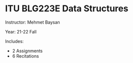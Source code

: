 # ITU BLG223E Data Structures
Instructor: Mehmet Baysan

Year: 21-22 Fall

Includes: 
* 2 Assignments
* 6 Recitations
